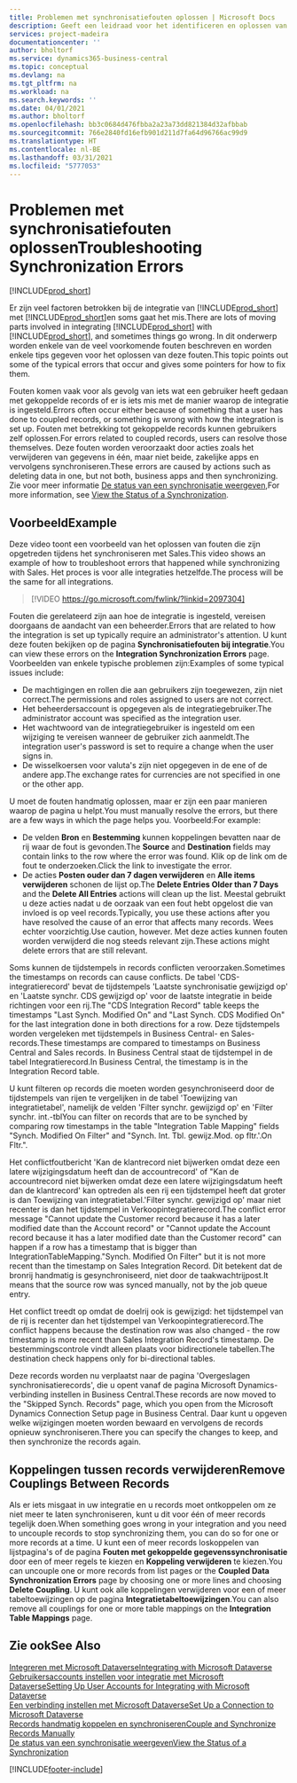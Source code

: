 ```yaml
---
title: Problemen met synchronisatiefouten oplossen | Microsoft Docs
description: Geeft een leidraad voor het identificeren en oplossen van synchronisatiefouten.
services: project-madeira
documentationcenter: ''
author: bholtorf
ms.service: dynamics365-business-central
ms.topic: conceptual
ms.devlang: na
ms.tgt_pltfrm: na
ms.workload: na
ms.search.keywords: ''
ms.date: 04/01/2021
ms.author: bholtorf
ms.openlocfilehash: bb3c0684d476fbba2a23a73dd821384d32afbbab
ms.sourcegitcommit: 766e2840fd16efb901d211d7fa64d96766ac99d9
ms.translationtype: HT
ms.contentlocale: nl-BE
ms.lasthandoff: 03/31/2021
ms.locfileid: "5777053"
---
```

# <a name="troubleshooting-synchronization-errors"></a><span data-ttu-id="baf33-103">Problemen met synchronisatiefouten oplossen</span><span class="sxs-lookup"><span data-stu-id="baf33-103">Troubleshooting Synchronization Errors</span></span>
[!INCLUDE[prod_short](includes/cc_data_platform_banner.md)]

<span data-ttu-id="baf33-104">Er zijn veel factoren betrokken bij de integratie van [!INCLUDE[prod_short](includes/prod_short.md)] met [!INCLUDE[prod_short](includes/cds_long_md.md)]en soms gaat het mis.</span><span class="sxs-lookup"><span data-stu-id="baf33-104">There are lots of moving parts involved in integrating [!INCLUDE[prod_short](includes/prod_short.md)] with [!INCLUDE[prod_short](includes/cds_long_md.md)], and sometimes things go wrong.</span></span> <span data-ttu-id="baf33-105">In dit onderwerp worden enkele van de veel voorkomende fouten beschreven en worden enkele tips gegeven voor het oplossen van deze fouten.</span><span class="sxs-lookup"><span data-stu-id="baf33-105">This topic points out some of the typical errors that occur and gives some pointers for how to fix them.</span></span>

<span data-ttu-id="baf33-106">Fouten komen vaak voor als gevolg van iets wat een gebruiker heeft gedaan met gekoppelde records of er is iets mis met de manier waarop de integratie is ingesteld.</span><span class="sxs-lookup"><span data-stu-id="baf33-106">Errors often occur either because of something that a user has done to coupled records, or something is wrong with how the integration is set up.</span></span> <span data-ttu-id="baf33-107">Fouten met betrekking tot gekoppelde records kunnen gebruikers zelf oplossen.</span><span class="sxs-lookup"><span data-stu-id="baf33-107">For errors related to coupled records, users can resolve those themselves.</span></span> <span data-ttu-id="baf33-108">Deze fouten worden veroorzaakt door acties zoals het verwijderen van gegevens in één, maar niet beide, zakelijke apps en vervolgens synchroniseren.</span><span class="sxs-lookup"><span data-stu-id="baf33-108">These errors are caused by actions such as deleting data in one, but not both, business apps and then synchronizing.</span></span> <span data-ttu-id="baf33-109">Zie voor meer informatie [De status van een synchronisatie weergeven](admin-how-to-view-synchronization-status.md),</span><span class="sxs-lookup"><span data-stu-id="baf33-109">For more information, see [View the Status of a Synchronization](admin-how-to-view-synchronization-status.md).</span></span>

## <a name="example"></a><span data-ttu-id="baf33-110">Voorbeeld</span><span class="sxs-lookup"><span data-stu-id="baf33-110">Example</span></span>
<span data-ttu-id="baf33-111">Deze video toont een voorbeeld van het oplossen van fouten die zijn opgetreden tijdens het synchroniseren met Sales.</span><span class="sxs-lookup"><span data-stu-id="baf33-111">This video shows an example of how to troubleshoot errors that happened while synchronizing with Sales.</span></span> <span data-ttu-id="baf33-112">Het proces is voor alle integraties hetzelfde.</span><span class="sxs-lookup"><span data-stu-id="baf33-112">The process will be the same for all integrations.</span></span> 

> [!VIDEO https://go.microsoft.com/fwlink/?linkid=2097304]

<span data-ttu-id="baf33-113">Fouten die gerelateerd zijn aan hoe de integratie is ingesteld, vereisen doorgaans de aandacht van een beheerder.</span><span class="sxs-lookup"><span data-stu-id="baf33-113">Errors that are related to how the integration is set up typically require an administrator's attention.</span></span> <span data-ttu-id="baf33-114">U kunt deze fouten bekijken op de pagina **Synchronisatiefouten bij integratie**.</span><span class="sxs-lookup"><span data-stu-id="baf33-114">You can view these errors on the **Integration Synchronization Errors** page.</span></span> <span data-ttu-id="baf33-115">Voorbeelden van enkele typische problemen zijn:</span><span class="sxs-lookup"><span data-stu-id="baf33-115">Examples of some typical issues include:</span></span>  
  
* <span data-ttu-id="baf33-116">De machtigingen en rollen die aan gebruikers zijn toegewezen, zijn niet correct.</span><span class="sxs-lookup"><span data-stu-id="baf33-116">The permissions and roles assigned to users are not correct.</span></span>  
* <span data-ttu-id="baf33-117">Het beheerdersaccount is opgegeven als de integratiegebruiker.</span><span class="sxs-lookup"><span data-stu-id="baf33-117">The administrator account was specified as the integration user.</span></span>  
* <span data-ttu-id="baf33-118">Het wachtwoord van de integratiegebruiker is ingesteld om een wijziging te vereisen wanneer de gebruiker zich aanmeldt.</span><span class="sxs-lookup"><span data-stu-id="baf33-118">The integration user's password is set to require a change when the user signs in.</span></span>  
* <span data-ttu-id="baf33-119">De wisselkoersen voor valuta's zijn niet opgegeven in de ene of de andere app.</span><span class="sxs-lookup"><span data-stu-id="baf33-119">The exchange rates for currencies are not specified in one or the other app.</span></span>  
  
<span data-ttu-id="baf33-120">U moet de fouten handmatig oplossen, maar er zijn een paar manieren waarop de pagina u helpt.</span><span class="sxs-lookup"><span data-stu-id="baf33-120">You must manually resolve the errors, but there are a few ways in which the page helps you.</span></span> <span data-ttu-id="baf33-121">Voorbeeld:</span><span class="sxs-lookup"><span data-stu-id="baf33-121">For example:</span></span>  

* <span data-ttu-id="baf33-122">De velden **Bron** en **Bestemming** kunnen koppelingen bevatten naar de rij waar de fout is gevonden.</span><span class="sxs-lookup"><span data-stu-id="baf33-122">The **Source** and **Destination** fields may contain links to the row where the error was found.</span></span> <span data-ttu-id="baf33-123">Klik op de link om de fout te onderzoeken.</span><span class="sxs-lookup"><span data-stu-id="baf33-123">Click the link to investigate the error.</span></span>  
* <span data-ttu-id="baf33-124">De acties **Posten ouder dan 7 dagen verwijderen** en **Alle items verwijderen** schonen de lijst op.</span><span class="sxs-lookup"><span data-stu-id="baf33-124">The **Delete Entries Older than 7 Days** and the **Delete All Entries** actions will clean up the list.</span></span> <span data-ttu-id="baf33-125">Meestal gebruikt u deze acties nadat u de oorzaak van een fout hebt opgelost die van invloed is op veel records.</span><span class="sxs-lookup"><span data-stu-id="baf33-125">Typically, you use these actions after you have resolved the cause of an error that affects many records.</span></span> <span data-ttu-id="baf33-126">Wees echter voorzichtig.</span><span class="sxs-lookup"><span data-stu-id="baf33-126">Use caution, however.</span></span> <span data-ttu-id="baf33-127">Met deze acties kunnen fouten worden verwijderd die nog steeds relevant zijn.</span><span class="sxs-lookup"><span data-stu-id="baf33-127">These actions might delete errors that are still relevant.</span></span>

<span data-ttu-id="baf33-128">Soms kunnen de tijdstempels in records conflicten veroorzaken.</span><span class="sxs-lookup"><span data-stu-id="baf33-128">Sometimes the timestamps on records can cause conflicts.</span></span> <span data-ttu-id="baf33-129">De tabel 'CDS-integratierecord' bevat de tijdstempels 'Laatste synchronisatie gewijzigd op' en 'Laatste synchr. CDS gewijzigd op' voor de laatste integratie in beide richtingen voor een rij.</span><span class="sxs-lookup"><span data-stu-id="baf33-129">The "CDS Integration Record" table keeps the timestamps "Last Synch. Modified On" and "Last Synch. CDS Modified On" for the last integration done in both directions for a row.</span></span> <span data-ttu-id="baf33-130">Deze tijdstempels worden vergeleken met tijdstempels in Business Central- en Sales-records.</span><span class="sxs-lookup"><span data-stu-id="baf33-130">These timestamps are compared to timestamps on Business Central and Sales records.</span></span> <span data-ttu-id="baf33-131">In Business Central staat de tijdstempel in de tabel Integratierecord.</span><span class="sxs-lookup"><span data-stu-id="baf33-131">In Business Central, the timestamp is in the Integration Record table.</span></span>

<span data-ttu-id="baf33-132">U kunt filteren op records die moeten worden gesynchroniseerd door de tijdstempels van rijen te vergelijken in de tabel 'Toewijzing van integratietabel', namelijk de velden 'Filter synchr. gewijzigd op' en 'Filter synchr. int.-tbl</span><span class="sxs-lookup"><span data-stu-id="baf33-132">You can filter on records that are to be synched by comparing row timestamps in the table "Integration Table Mapping" fields "Synch. Modified On Filter" and "Synch. Int. Tbl.</span></span> <span data-ttu-id="baf33-133">gewijz.</span><span class="sxs-lookup"><span data-stu-id="baf33-133">Mod.</span></span> <span data-ttu-id="baf33-134">op fltr.'.</span><span class="sxs-lookup"><span data-stu-id="baf33-134">On Fltr.".</span></span>

<span data-ttu-id="baf33-135">Het conflictfoutbericht 'Kan de klantrecord niet bijwerken omdat deze een latere wijzigingsdatum heeft dan de accountrecord' of "Kan de accountrecord niet bijwerken omdat deze een latere wijzigingsdatum heeft dan de klantrecord' kan optreden als een rij een tijdstempel heeft dat groter is dan Toewijzing van integratietabel.'Filter synchr. gewijzigd op' maar niet recenter is dan het tijdstempel in Verkoopintegratierecord.</span><span class="sxs-lookup"><span data-stu-id="baf33-135">The conflict error message "Cannot update the Customer record because it has a later modified date than the Account record" or "Cannot update the Account record because it has a later modified date than the Customer record" can happen if a row has a timestamp that is bigger than IntegrationTableMapping."Synch. Modified On Filter" but it is not more recent than the timestamp on Sales Integration Record.</span></span> <span data-ttu-id="baf33-136">Dit betekent dat de bronrij handmatig is gesynchroniseerd, niet door de taakwachtrijpost.</span><span class="sxs-lookup"><span data-stu-id="baf33-136">It means that the source row was synced manually, not by the job queue entry.</span></span> 

<span data-ttu-id="baf33-137">Het conflict treedt op omdat de doelrij ook is gewijzigd: het tijdstempel van de rij is recenter dan het tijdstempel van Verkoopintegratierecord.</span><span class="sxs-lookup"><span data-stu-id="baf33-137">The conflict happens because the destination row was also changed  - the row timestamp is more recent than Sales Integration Record's timestamp.</span></span> <span data-ttu-id="baf33-138">De bestemmingscontrole vindt alleen plaats voor bidirectionele tabellen.</span><span class="sxs-lookup"><span data-stu-id="baf33-138">The destination check happens only for bi-directional tables.</span></span> 

<span data-ttu-id="baf33-139">Deze records worden nu verplaatst naar de pagina 'Overgeslagen synchronisatierecords', die u opent vanaf de pagina Microsoft Dynamics-verbinding instellen in Business Central.</span><span class="sxs-lookup"><span data-stu-id="baf33-139">These records are now moved to the "Skipped Synch. Records" page, which you open from the Microsoft Dynamics Connection Setup page in Business Central.</span></span> <span data-ttu-id="baf33-140">Daar kunt u opgeven welke wijzigingen moeten worden bewaard en vervolgens de records opnieuw synchroniseren.</span><span class="sxs-lookup"><span data-stu-id="baf33-140">There you can specify the changes to keep, and then synchronize the records again.</span></span>

## <a name="remove-couplings-between-records"></a><span data-ttu-id="baf33-141">Koppelingen tussen records verwijderen</span><span class="sxs-lookup"><span data-stu-id="baf33-141">Remove Couplings Between Records</span></span>
<span data-ttu-id="baf33-142">Als er iets misgaat in uw integratie en u records moet ontkoppelen om ze niet meer te laten synchroniseren, kunt u dit voor één of meer records tegelijk doen.</span><span class="sxs-lookup"><span data-stu-id="baf33-142">When something goes wrong in your integration and you need to uncouple records to stop synchronizing them, you can do so for one or more records at a time.</span></span> <span data-ttu-id="baf33-143">U kunt een of meer records loskoppelen van lijstpagina's of de pagina **Fouten met gekoppelde gegevenssynchronisatie** door een of meer regels te kiezen en **Koppeling verwijderen** te kiezen.</span><span class="sxs-lookup"><span data-stu-id="baf33-143">You can uncouple one or more records from list pages or the **Coupled Data Synchronization Errors** page by choosing one or more lines and choosing **Delete Coupling**.</span></span> <span data-ttu-id="baf33-144">U kunt ook alle koppelingen verwijderen voor een of meer tabeltoewijzingen op de pagina **Integratietabeltoewijzingen**.</span><span class="sxs-lookup"><span data-stu-id="baf33-144">You can also remove all couplings for one or more table mappings on the **Integration Table Mappings** page.</span></span> 

## <a name="see-also"></a><span data-ttu-id="baf33-145">Zie ook</span><span class="sxs-lookup"><span data-stu-id="baf33-145">See Also</span></span>
[<span data-ttu-id="baf33-146">Integreren met Microsoft Dataverse</span><span class="sxs-lookup"><span data-stu-id="baf33-146">Integrating with Microsoft Dataverse</span></span>](admin-prepare-dynamics-365-for-sales-for-integration.md)  
[<span data-ttu-id="baf33-147">Gebruikersaccounts instellen voor integratie met Microsoft Dataverse</span><span class="sxs-lookup"><span data-stu-id="baf33-147">Setting Up User Accounts for Integrating with Microsoft Dataverse</span></span>](admin-setting-up-integration-with-dynamics-sales.md)  
[<span data-ttu-id="baf33-148">Een verbinding instellen met Microsoft Dataverse</span><span class="sxs-lookup"><span data-stu-id="baf33-148">Set Up a Connection to Microsoft Dataverse</span></span>](admin-how-to-set-up-a-dynamics-crm-connection.md)  
[<span data-ttu-id="baf33-149">Records handmatig koppelen en synchroniseren</span><span class="sxs-lookup"><span data-stu-id="baf33-149">Couple and Synchronize Records Manually</span></span>](admin-how-to-couple-and-synchronize-records-manually.md)  
[<span data-ttu-id="baf33-150">De status van een synchronisatie weergeven</span><span class="sxs-lookup"><span data-stu-id="baf33-150">View the Status of a Synchronization</span></span>](admin-how-to-view-synchronization-status.md)  


[!INCLUDE[footer-include](includes/footer-banner.md)]